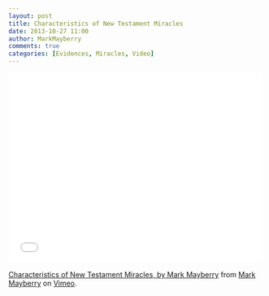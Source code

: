 ```yaml
---
layout: post
title: Characteristics of New Testament Miracles
date: 2013-10-27 11:00
author: MarkMayberry
comments: true
categories: [Evidences, Miracles, Video]
---
```

<iframe src="//player.vimeo.com/video/78305090" width="500" height="375" frameborder="0" webkitallowfullscreen mozallowfullscreen allowfullscreen></iframe> <p><a href="http://vimeo.com/78305090">Characteristics of New Testament Miracles, by Mark Mayberry</a> from <a href="http://vimeo.com/ascoc">Mark Mayberry</a> on <a href="https://vimeo.com">Vimeo</a>.</p>
